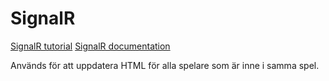 # SignalR
[SignalR tutorial](https://docs.microsoft.com/sv-se/aspnet/core/tutorials/signalr?tabs=visual-studio&view=aspnetcore-5.0)
[SignalR documentation](https://docs.microsoft.com/en-us/aspnet/signalr/)

Används för att uppdatera HTML för alla spelare som är inne i samma spel.


